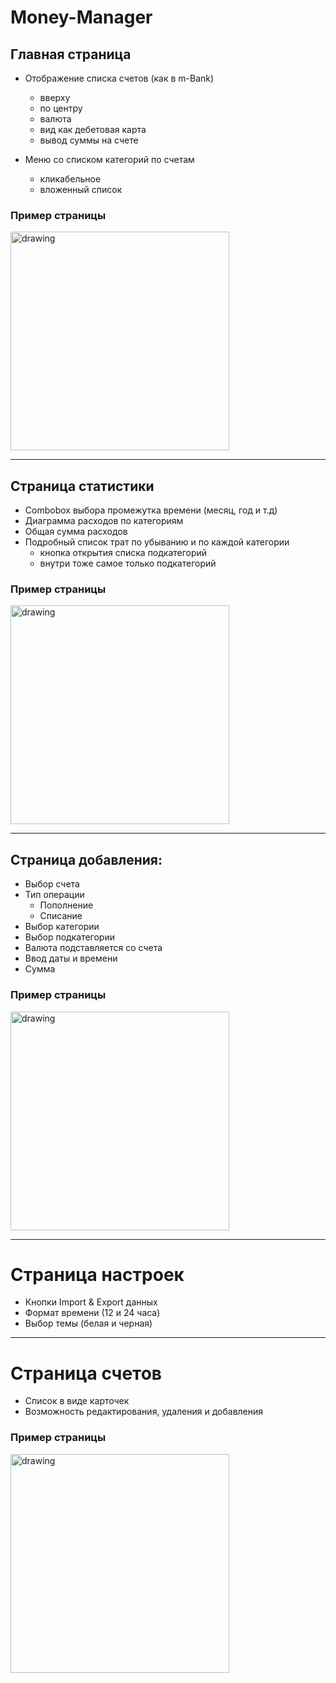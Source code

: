 # Money-Manager

## Главная страница
* Отображение списка счетов (как в m-Bank)
  - вверху 
  - по центру
  - валюта
  - вид как дебетовая карта
  - вывод суммы на счете

* Меню со списком категорий по счетам 
  - кликабельное
  - вложенный список

### Пример страницы

<img src="https://github.com/VageLO/Money-Manager/assets/48802151/59dcebde-8bd6-4a88-b373-97a53a4f0e8e" alt="drawing" width="350"/>

*********
## Страница статистики
* Combobox выбора промежутка времени (месяц, год и т.д)
* Диаграмма расходов по категориям 
* Общая сумма расходов
* Подробный список трат по убыванию и по каждой категории
  - кнопка открытия списка подкатегорий
  - внутри тоже самое только подкатегорий

### Пример страницы

<img src="https://github.com/VageLO/Money-Manager/assets/48802151/288f94a7-00ae-480e-af8d-bf84cea90c32" alt="drawing" width="350"/>

*********
## Страница добавления:
	
 * Выбор счета
 *  Тип операции
     - Пополнение
     - Списание
  * Выбор категории
  * Выбор подкатегории
  * Валюта подставляется со счета
  * Ввод даты и времени
  * Сумма

 
### Пример страницы

<img src="https://github.com/VageLO/Money-Manager/assets/48802151/a0eabc74-91c4-417a-ad52-5bba3e36d86d" alt="drawing" width="350"/>

*********
# Страница настроек

* Кнопки Import & Export данных
* Формат времени (12 и 24 часа)
* Выбор темы (белая и черная)
 
 *********
# Страница счетов

* Список в виде карточек 
* Возможность редактирования, удаления и добавления

### Пример страницы

<img src="https://github.com/VageLO/Money-Manager/assets/48802151/8f7a0fa1-9a9e-4176-ab98-3847ccf04a72" alt="drawing" width="350"/>

